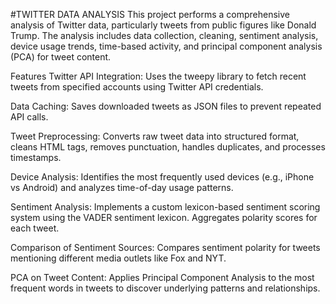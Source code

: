 #TWITTER DATA ANALYSIS
This project performs a comprehensive analysis of Twitter data, particularly tweets from public figures like Donald Trump. The analysis includes data collection, cleaning, sentiment analysis, device usage trends, time-based activity, and principal component analysis (PCA) for tweet content.

Features
Twitter API Integration:
Uses the tweepy library to fetch recent tweets from specified accounts using Twitter API credentials.

Data Caching:
Saves downloaded tweets as JSON files to prevent repeated API calls.

Tweet Preprocessing:
Converts raw tweet data into structured format, cleans HTML tags, removes punctuation, handles duplicates, and processes timestamps.

Device Analysis:
Identifies the most frequently used devices (e.g., iPhone vs Android) and analyzes time-of-day usage patterns.

Sentiment Analysis:
Implements a custom lexicon-based sentiment scoring system using the VADER sentiment lexicon. Aggregates polarity scores for each tweet.

Comparison of Sentiment Sources:
Compares sentiment polarity for tweets mentioning different media outlets like Fox and NYT.

PCA on Tweet Content:
Applies Principal Component Analysis to the most frequent words in tweets to discover underlying patterns and relationships.
